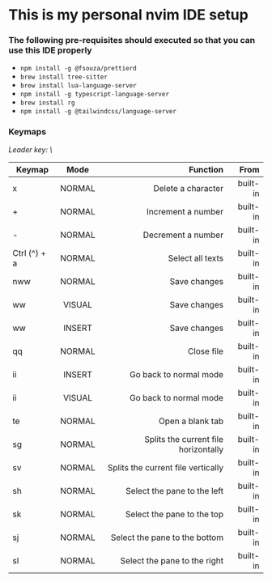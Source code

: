 # This is my personal nvim IDE setup

### The following pre-requisites should executed so that you can use this IDE properly

- `npm install -g @fsouza/prettierd` 
- `brew install tree-sitter`
- `brew install lua-language-server`
- `npm install -g typescript-language-server`
- `brew install rg`
- `npm install -g @tailwindcss/language-server`

### Keymaps

*Leader key: \\*


| Keymap   |      Mode      |  Function |  From  |
|----------|:-------------:|------:|------:|
| x |  NORMAL | Delete a character | built-in
| + |  NORMAL | Increment a number | built-in
| - |  NORMAL | Decrement a number | built-in
| Ctrl (^) + a |  NORMAL | Select all texts | built-in
| nww |  NORMAL | Save changes | built-in
| ww |  VISUAL | Save changes | built-in
| ww |  INSERT | Save changes | built-in
| qq |  NORMAL | Close file | built-in
| ii |  INSERT | Go back to normal mode | built-in
| ii |  VISUAL | Go back to normal mode | built-in
| te |  NORMAL | Open a blank tab | built-in
| sg |  NORMAL | Splits the current file horizontally | built-in
| sv |  NORMAL | Splits the current file vertically | built-in
| sh |  NORMAL | Select the pane to the left | built-in
| sk |  NORMAL | Select the pane to the top | built-in
| sj |  NORMAL | Select the pane to the bottom | built-in
| sl |  NORMAL | Select the pane to the right | built-in

